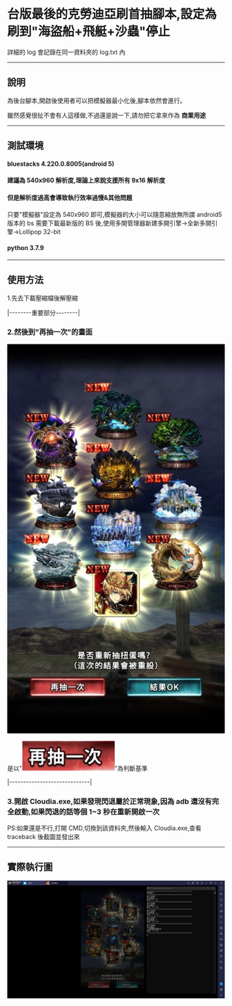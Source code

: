 # 台版最後的克勞迪亞刷首抽腳本,設定為刷到"海盜船+飛艇+沙蟲"停止

詳細的 log 會記錄在同一資料夾的 log.txt 內

---

## 說明

為後台腳本,開啟後使用者可以把模擬器最小化後,腳本依然會進行。

雖然感覺很扯不會有人這樣做,不過還是說一下,請勿把它拿來作為 **商業用途**

---

## 測試環境

#### bluestacks 4.220.0.8005(android 5)

#### 建議為 540x960 解析度,理論上來說支援所有 9x16 解析度

#### 但是解析度過高會導致執行效率過慢&其他問題

只要"模擬器"設定為 540x960 即可,模擬器的大小可以隨意縮放無所謂
android5 版本的 bs 需要下載最新版的 BS 後,使用多開管理器新建多開引擎->全新多開引擎->Lollipop 32-bit

#### python 3.7.9

---

## 使用方法

1.先去下載壓縮檔後解壓縮

|--------重要部分--------|

### 2.然後到"再抽一次"的畫面

![again_screen](https://github.com/Zhen-Bo/Cloudia/blob/master/example_image/example.jpg)

是以"![again_btn](https://github.com/Zhen-Bo/Cloudia/blob/master/example_image/again.jpg)"為判斷基準

|-----------------------------|

### 3.開啟 Cloudia.exe,如果發現閃退屬於正常現象,因為 adb 還沒有完全啟動,如果閃退的話等個 1~3 秒在重新開啟一次

PS:如果還是不行,打開 CMD,切換到該資料夾,然後輸入 Cloudia.exe,查看 traceback 後截圖並發出來

---

## 實際執行圖

![example2](https://github.com/Zhen-Bo/Cloudia/blob/master/example_image/example2.png)
